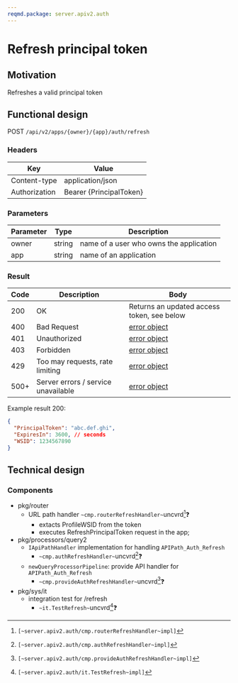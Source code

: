 ```yaml
---
reqmd.package: server.apiv2.auth
---
```

# Refresh principal token

## Motivation

Refreshes a valid principal token

## Functional design

POST `/api/v2/apps/{owner}/{app}/auth/refresh`

### Headers

| Key | Value |
| --- | --- |
| Content-type | application/json |
| Authorization | Bearer {PrincipalToken} |

### Parameters

| Parameter | Type | Description |
| --- | --- | --- |
| owner | string | name of a user who owns the application |
| app | string | name of an application |

### Result

| Code | Description | Body
| --- | --- | --- |
| 200 | OK | Returns an updated access token, see below |
| 400 | Bad Request | [error object](errors.md) |
| 401 | Unauthorized | [error object](errors.md) |
| 403 | Forbidden | [error object](errors.md) |
| 429 | Too may requests, rate limiting | [error object](errors.md) |
| 500+ | Server errors / service unavailable | [error object](errors.md) |

Example result 200:

```json
{
  "PrincipalToken": "abc.def.ghi",
  "ExpiresIn": 3600, // seconds
  "WSID": 1234567890
}
```

## Technical design

### Components

- pkg/router
  - URL path handler `~cmp.routerRefreshHandler~`uncvrd[^1]❓
    - extacts ProfileWSID from the token
    - executes RefreshPrincipalToken request in the app;
- pkg/processors/query2
  - `IApiPathHandler` implementation for handling `APIPath_Auth_Refresh`
    - `~cmp.authRefreshHandler~`uncvrd[^2]❓
  - `newQueryProcessorPipeline`: provide API handler for `APIPath_Auth_Refresh`
    - `~cmp.provideAuthRefreshHandler~`uncvrd[^3]❓
- pkg/sys/it
  - integration test for /refresh
    - `~it.TestRefresh~`uncvrd[^4]❓

[^1]: `[~server.apiv2.auth/cmp.routerRefreshHandler~impl]`
[^2]: `[~server.apiv2.auth/cmp.authRefreshHandler~impl]`
[^3]: `[~server.apiv2.auth/cmp.provideAuthRefreshHandler~impl]`
[^4]: `[~server.apiv2.auth/it.TestRefresh~impl]`
